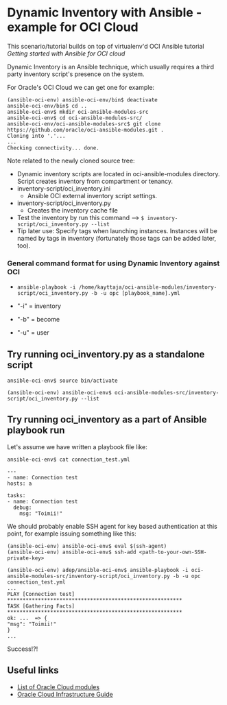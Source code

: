 # Dynamic Inventory with Ansible - example for OCI Cloud

This scenario/tutorial builds on top of virtualenv'd OCI Ansible tutorial *Getting started with Ansible for OCI cloud*

Dynamic Inventory is an Ansible technique, which usually requires a third party inventory script's presence on the system.

For Oracle's OCI Cloud we can get one for example:

    (ansible-oci-env) ansible-oci-env/bin$ deactivate
    ansible-oci-env/bin$ cd ..
    ansible-oci-env$ mkdir oci-ansible-modules-src
    ansible-oci-env$ cd oci-ansible-modules-src/
    ansible-oci-env/oci-ansible-modules-src$ git clone https://github.com/oracle/oci-ansible-modules.git .
    Cloning into '.'...
    ...
    Checking connectivity... done.

Note related to the newly cloned source tree:

- Dynamic inventory scripts are located in oci-ansible-modules directory. Script creates inventory from compartment or tenancy.
- inventory-script/oci_inventory.ini
  - Ansible OCI external inventory script settings.
- inventory-script/oci_inventory.py
  - Creates the inventory cache file
- Test the inventory by run this command --> ```$ inventory-script/oci_inventory.py --list```
- Tip later use: Specify tags when launching instances. Instances will be named by tags in inventory (fortunately those tags can be added later, too).

### General command format for using Dynamic Inventory against OCI

- ```ansible-playbook -i /home/kayttaja/oci-ansible-modules/inventory-script/oci_inventory.py -b -u opc [playbook_name].yml```

 - "-i" = inventory
 - "-b" = become
 - "-u" = user

## Try running oci_inventory.py as a standalone script

    ansible-oci-env$ source bin/activate

    (ansible-oci-env) ansible-oci-env$ oci-ansible-modules-src/inventory-script/oci_inventory.py --list


## Try running oci_inventory as a part of Ansible playbook run

Let's assume we have written a playbook file like:

    ansible-oci-env$ cat connection_test.yml

    ---
    - name: Connection test
    hosts: a

    tasks:
    - name: Connection test
      debug:
        msg: "Toimii!"


We should probably enable SSH agent for key based authentication at this point, for example issuing something like this:

    (ansible-oci-env) ansible-oci-env$ eval $(ssh-agent)
    (ansible-oci-env) ansible-oci-env$ ssh-add <path-to-your-own-SSH-private-key>

    (ansible-oci-env) adep/ansible-oci-env$ ansible-playbook -i oci-ansible-modules-src/inventory-script/oci_inventory.py -b -u opc connection_test.yml
    ...
    PLAY [Connection test] *********************************************************
    TASK [Gathering Facts] *********************************************************
    ok: ...  => {
    "msg": "Toimii!"
    }
    ...

Success!?!


## Useful links
- [List of Oracle Cloud modules](https://oracle-cloud-infrastructure-ansible-modules.readthedocs.io/en/latest/modules/list_of_cloud_modules.html)
- [Oracle Cloud Infrastructure Guide](https://docs.ansible.com/ansible/latest/scenario_guides/guide_oracle.html)
